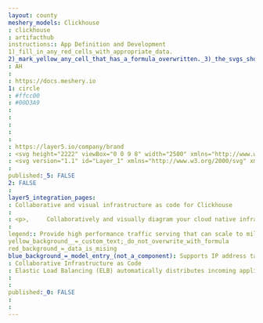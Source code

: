 ```yaml
---
layout: county 
meshery_models: Clickhouse
: clickhouse
: artifacthub
instructions:: App Definition and Development
1)_fill_in_any_red_cells_with_appropriate_data.
2)_mark_yellow_any_cell_that_has_a_formula_overwritten._3)_the_svgs_shouldn't_have_xml_header_they_are_added_programmatically_through_workflows: Database
: AH
: 
: https://docs.meshery.io
1: circle
: #ffcc00
: #00D3A9
: 
: 
: 
: 
: 
: https://layer5.io/company/brand
: <svg height="2222" viewBox="0 0 9 8" width="2500" xmlns="http://www.w3.org/2000/svg"><path d="m0 7h1v1h-1z" fill="#f00"/><path d="m0 0h1v7h-1zm2 0h1v8h-1zm2 0h1v8h-1zm2 0h1v8h-1zm2 3.25h1v1.5h-1z" fill="#fc0"/></svg>
: <svg version="1.1" id="Layer_1" xmlns="http://www.w3.org/2000/svg" xmlns:xlink="http://www.w3.org/1999/xlink" x="0px" y="0px", 	 viewBox="0 0 2500 2222" style="enable-background:new 0 0 2500 2222;" xml:space="preserve">, <style type="text/css">, 	.st0{opacity:0.8;fill:#FFFFFF;}, 	.st1{fill:#FFFFFF;}, </style>, <path class="st0" d="M0.1,1944.2h277.8V2222H0.1V1944.2z"/>, <path class="st1" d="M0.1,0h277.8v1944.2H0.1V0z M555.6,0h277.8v2222H555.6V0z M1111.1,0h277.8v2222h-277.8V0z M1666.6,0h277.8v2222, 	h-277.8V0z M2222.1,902.7h277.8v416.6h-277.8V902.7z"/>, </svg>
: 
published:_5: FALSE
2: FALSE
: 
layer5_integration_pages: 
: Collaborative and visual infrastructure as code for Clickhouse
: 
: <p>,     Collaboratively and visually diagram your cloud native infrastructure with GitOps-style pipeline integration. Design, test, and manage configuration your Kubernetes-based, containerized applications as a visual topology., </p>, <p>,     Looking for best practice cloud native design and deployment best practices? Choose from thousands of pre-built components in MeshMap. Choose from hundreds of ready-made design patterns by importing templates from Meshery Catalog or use our low code designer, MeshMap, to create and deploy your own cloud native infrastructure designs., </p>
: 
legend:: Provide high performance traffic serving that can scale to millions of requests per second.
yellow_background__=_custom_text;_do_not_overwrite_with_formula
red_background_=_data_is_mising
blue_background_=_model_entry_(not_a_component): Supports IP address targeting mode for Network Load Balancers.
: Collaborative Infrastructure as Code
: Elastic Load Balancing (ELB) automatically distributes incoming application traffic across multiple targets and virtual appliances in one or more Availability Zones (AZs).
: 
: 
published:_0: FALSE
: 
: 
---
```

